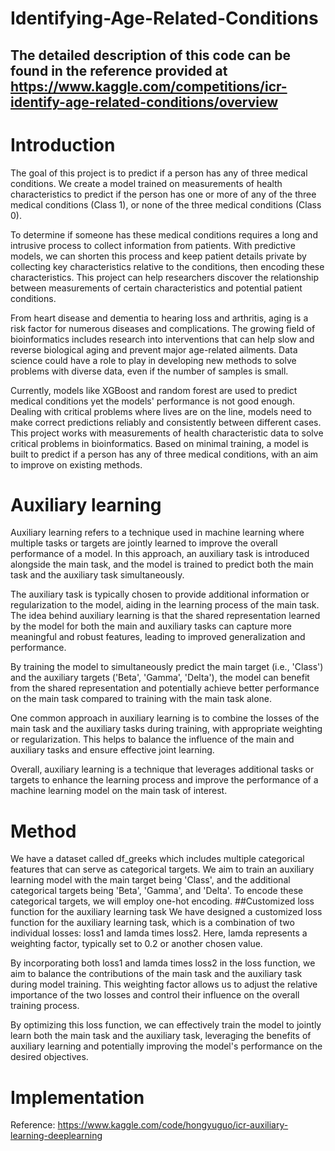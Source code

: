 # Identifying-Age-Related-Conditions
## The detailed description of this code can be found in the reference provided at  https://www.kaggle.com/competitions/icr-identify-age-related-conditions/overview
# Introduction
The goal of this project is to predict if a person has any of three medical conditions. We create a model trained on measurements of health characteristics to predict if the person has one or more of any of the three medical conditions (Class 1), or none of the three medical conditions (Class 0). 

To determine if someone has these medical conditions requires a long and intrusive process to collect information from patients. With predictive models, we can shorten this process and keep patient details private by collecting key characteristics relative to the conditions, then encoding these characteristics. This project can help researchers discover the relationship between measurements of certain characteristics and potential patient conditions.

From heart disease and dementia to hearing loss and arthritis, aging is a risk factor for numerous diseases and complications. The growing field of bioinformatics includes research into interventions that can help slow and reverse biological aging and prevent major age-related ailments. Data science could have a role to play in developing new methods to solve problems with diverse data, even if the number of samples is small.

Currently, models like XGBoost and random forest are used to predict medical conditions yet the models' performance is not good enough. Dealing with critical problems where lives are on the line, models need to make correct predictions reliably and consistently between different cases. This project works with measurements of health characteristic data to solve critical problems in bioinformatics. Based on minimal training, a model is built to predict if a person has any of three medical conditions, with an aim to improve on existing methods.

# Auxiliary learning 
Auxiliary learning refers to a technique used in machine learning where multiple tasks or targets are jointly learned to improve the overall performance of a model. In this approach, an auxiliary task is introduced alongside the main task, and the model is trained to predict both the main task and the auxiliary task simultaneously.

The auxiliary task is typically chosen to provide additional information or regularization to the model, aiding in the learning process of the main task. The idea behind auxiliary learning is that the shared representation learned by the model for both the main and auxiliary tasks can capture more meaningful and robust features, leading to improved generalization and performance.

By training the model to simultaneously predict the main target (i.e., 'Class') and the auxiliary targets ('Beta', 'Gamma', 'Delta'), the model can benefit from the shared representation and potentially achieve better performance on the main task compared to training with the main task alone.

One common approach in auxiliary learning is to combine the losses of the main task and the auxiliary tasks during training, with appropriate weighting or regularization. This helps to balance the influence of the main and auxiliary tasks and ensure effective joint learning.

Overall, auxiliary learning is a technique that leverages additional tasks or targets to enhance the learning process and improve the performance of a machine learning model on the main task of interest.
# Method
We have a dataset called df_greeks which includes multiple categorical features that can serve as categorical targets. We aim to train an auxiliary learning model with the main target being 'Class', and the additional categorical targets being 'Beta', 'Gamma', and 'Delta'.
To encode these categorical targets, we will employ one-hot encoding.
##Customized loss function for the auxiliary learning task
We have designed a customized loss function for the auxiliary learning task, which is a combination of two individual losses: loss1 and lamda times loss2. Here, lamda represents a weighting factor, typically set to 0.2 or another chosen value.

By incorporating both loss1 and lamda times loss2 in the loss function, we aim to balance the contributions of the main task and the auxiliary task during model training. This weighting factor allows us to adjust the relative importance of the two losses and control their influence on the overall training process.

By optimizing this loss function, we can effectively train the model to jointly learn both the main task and the auxiliary task, leveraging the benefits of auxiliary learning and potentially improving the model's performance on the desired objectives.
# Implementation
Reference: https://www.kaggle.com/code/hongyuguo/icr-auxiliary-learning-deeplearning
